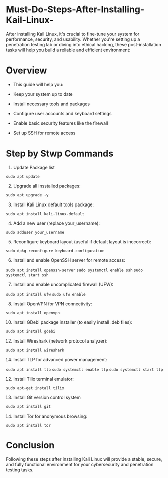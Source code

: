 # Must-Do-Steps-After-Installing-Kail-Linux-
After installing Kail Linux, it's crucial to fine-tune your system for performance, security, and usability. Whether you're setting up a penetration testing lab or diving into ethical hacking, these post-installation tasks will help you build a reliable and efficient environment:


# Overview
- This guide will help you:

- Keep your system up to date

- Install necessary tools and packages

- Configure user accounts and keyboard settings

- Enable basic security features like the firewall

- Set up SSH for remote access


# Step by Stwp Commands

1. Update Package list
   
```sudo apt update```


2. Upgrade all insstalled packages:
   
```sudo apt upgrade -y ```


3. Install Kali Linux default tools package:

```sudo apt install kali-linux-default```


4. Add a new user (replace your_username):

```sudo adduser your_username```


5. Reconfigure keyboard layout (useful if default layout is inccorrect):

```sudo dpkg-reconfigure keyboard-configuration```


6. Install and enable OpenSSH server for remote access:
 
```sudo apt install openssh-server```
```sudo systemctl enable ssh```
```sudo systemctl start ssh```

7. Install and enable uncomplicated firewall (UFW):

```sudo apt install ufw```
```sudo ufw enable ```


8. Install OpenVPN for VPN connectivity:
   
```sudo apt install openvpn ```

10. Install GDebi package installer (to easily install .deb files):
    
```sudo apt install gdebi```

12. Install Wireshark (network protocol analyzer):
    
```sudo apt install wireshark```


14. Install TLP for advanced power management:

```sudo apt install tlp```
```sudo systemctl enable tlp```
```sudo systemctl start tlp```

12. Install Tilix terminal emulator:

```sudo apt-get install tilix```


13. Install Git version control system

```sudo apt install git```


14. Install Tor for anonymous browsing:

```sudo apt install tor```


# Conclusion

Following these steps after installing Kali Linux will provide a stable, secure, and fully functional environment for your cybersecurity and penetration testing tasks.
